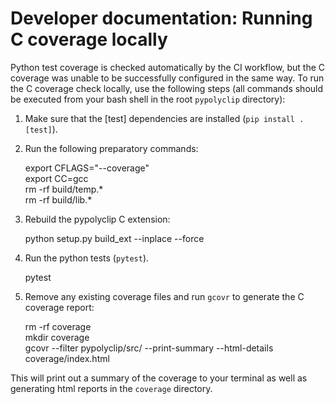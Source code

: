 # Developer documentation: Running C coverage locally

Python test coverage is checked automatically by the CI workflow, but the C
coverage was unable to be successfully configured in the same way. To run the
C coverage check locally, use the following steps (all commands should be executed
from your bash shell in the root `pypolyclip` directory):

1. Make sure that the [test] dependencies are installed (`pip install .[test]`).
2. Run the following preparatory commands:

    export CFLAGS="--coverage"\
    export CC=gcc\
    rm -rf build/temp.* \
    rm -rf build/lib.*

3. Rebuild the pypolyclip C extension:

    python setup.py build_ext --inplace --force

4. Run the python tests (`pytest`).

    pytest

5. Remove any existing coverage files and run `gcovr` to generate the C coverage report:

    rm -rf coverage\
    mkdir coverage\
    gcovr --filter pypolyclip/src/ --print-summary --html-details coverage/index.html

This will print out a summary of the coverage to your terminal as well as generating html
reports in the `coverage` directory.
